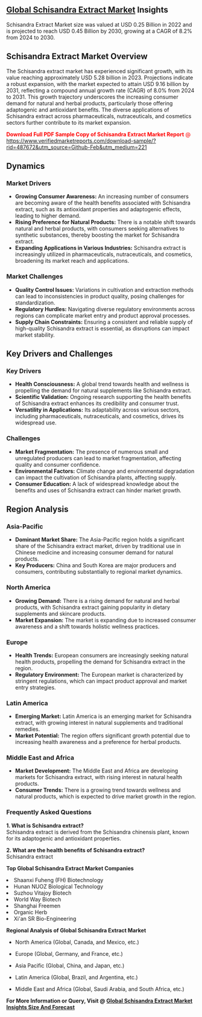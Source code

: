 <h2><a href="https://www.verifiedmarketreports.com/download-sample/?rid=487672&amp;utm_source=Github&amp;utm_medium=221" target="_blank">Global Schisandra Extract Market</a> Insights</h2><p>Schisandra Extract Market size was valued at USD 0.25 Billion in 2022 and is projected to reach USD 0.45 Billion by 2030, growing at a CAGR of 8.2% from 2024 to 2030.</p><p> <h2>Schisandra Extract Market Overview</h2> <p>The Schisandra extract market has experienced significant growth, with its value reaching approximately USD 5.28 billion in 2023. Projections indicate a robust expansion, with the market expected to attain USD 9.16 billion by 2031, reflecting a compound annual growth rate (CAGR) of 8.0% from 2024 to 2031. This growth trajectory underscores the increasing consumer demand for natural and herbal products, particularly those offering adaptogenic and antioxidant benefits. The diverse applications of Schisandra extract across pharmaceuticals, nutraceuticals, and cosmetics sectors further contribute to its market expansion. </p> <p><p><span class=""><span style="color: #ff0000;"><strong>Download Full PDF Sample Copy of Schisandra Extract Market Report</strong> @ </span><a href="https://www.verifiedmarketreports.com/download-sample/?rid=487672&amp;utm_source=Github-Feb&amp;utm_medium=221" target="_blank">https://www.verifiedmarketreports.com/download-sample/?rid=487672&amp;utm_source=Github-Feb&amp;utm_medium=221</a></span></p></p> <h2>Dynamics</h2> <h3>Market Drivers</h3> <ul> <li><strong>Growing Consumer Awareness:</strong> An increasing number of consumers are becoming aware of the health benefits associated with Schisandra extract, such as its antioxidant properties and adaptogenic effects, leading to higher demand. </li> <li><strong>Rising Preference for Natural Products:</strong> There is a notable shift towards natural and herbal products, with consumers seeking alternatives to synthetic substances, thereby boosting the market for Schisandra extract. </li> <li><strong>Expanding Applications in Various Industries:</strong> Schisandra extract is increasingly utilized in pharmaceuticals, nutraceuticals, and cosmetics, broadening its market reach and applications. </li> </ul> <h3>Market Challenges</h3> <ul> <li><strong>Quality Control Issues:</strong> Variations in cultivation and extraction methods can lead to inconsistencies in product quality, posing challenges for standardization. </li> <li><strong>Regulatory Hurdles:</strong> Navigating diverse regulatory environments across regions can complicate market entry and product approval processes. </li> <li><strong>Supply Chain Constraints:</strong> Ensuring a consistent and reliable supply of high-quality Schisandra extract is essential, as disruptions can impact market stability. </li> </ul> <h2>Key Drivers and Challenges</h2> <h3>Key Drivers</h3> <ul> <li><strong>Health Consciousness:</strong> A global trend towards health and wellness is propelling the demand for natural supplements like Schisandra extract. </li> <li><strong>Scientific Validation:</strong> Ongoing research supporting the health benefits of Schisandra extract enhances its credibility and consumer trust. </li> <li><strong>Versatility in Applications:</strong> Its adaptability across various sectors, including pharmaceuticals, nutraceuticals, and cosmetics, drives its widespread use. </li> </ul> <h3>Challenges</h3> <ul> <li><strong>Market Fragmentation:</strong> The presence of numerous small and unregulated producers can lead to market fragmentation, affecting quality and consumer confidence. </li> <li><strong>Environmental Factors:</strong> Climate change and environmental degradation can impact the cultivation of Schisandra plants, affecting supply. </li> <li><strong>Consumer Education:</strong> A lack of widespread knowledge about the benefits and uses of Schisandra extract can hinder market growth. </li> </ul> <h2>Region Analysis</h2> <h3>Asia-Pacific</h3> <ul> <li><strong>Dominant Market Share:</strong> The Asia-Pacific region holds a significant share of the Schisandra extract market, driven by traditional use in Chinese medicine and increasing consumer demand for natural products. </li> <li><strong>Key Producers:</strong> China and South Korea are major producers and consumers, contributing substantially to regional market dynamics. </li> </ul> <h3>North America</h3> <ul> <li><strong>Growing Demand:</strong> There is a rising demand for natural and herbal products, with Schisandra extract gaining popularity in dietary supplements and skincare products. </li> <li><strong>Market Expansion:</strong> The market is expanding due to increased consumer awareness and a shift towards holistic wellness practices. </li> </ul> <h3>Europe</h3> <ul> <li><strong>Health Trends:</strong> European consumers are increasingly seeking natural health products, propelling the demand for Schisandra extract in the region. </li> <li><strong>Regulatory Environment:</strong> The European market is characterized by stringent regulations, which can impact product approval and market entry strategies. </li> </ul> <h3>Latin America</h3> <ul> <li><strong>Emerging Market:</strong> Latin America is an emerging market for Schisandra extract, with growing interest in natural supplements and traditional remedies. </li> <li><strong>Market Potential:</strong> The region offers significant growth potential due to increasing health awareness and a preference for herbal products. </li> </ul> <h3>Middle East and Africa</h3> <ul> <li><strong>Market Development:</strong> The Middle East and Africa are developing markets for Schisandra extract, with rising interest in natural health products. </li> <li><strong>Consumer Trends:</strong> There is a growing trend towards wellness and natural products, which is expected to drive market growth in the region. </li> </ul> <h3>Frequently Asked Questions</h3> <p><strong>1. What is Schisandra extract?</strong><br>Schisandra extract is derived from the Schisandra chinensis plant, known for its adaptogenic and antioxidant properties. </p> <p><strong>2. What are the health benefits of Schisandra extract?</strong><br>Schisandra extract</p><p><strong>Top Global Schisandra Extract Market Companies</strong></p><div data-test-id=""><p><li>Shaanxi Fuheng (FH) Biotechnology</li><li> Hunan NUOZ Biological Technology</li><li> Suzhou Vitajoy Biotech</li><li> World Way Biotech</li><li> Shanghai Freemen</li><li> Organic Herb</li><li> Xi'an SR Bio-Engineering</li></p><div><strong>Regional Analysis of&nbsp;Global Schisandra Extract Market</strong></div><ul><li dir="ltr"><p dir="ltr">North America&nbsp;(Global, Canada, and Mexico, etc.)</p></li><li dir="ltr"><p dir="ltr">Europe (Global, Germany, and France, etc.)</p></li><li dir="ltr"><p dir="ltr">Asia Pacific&nbsp;(Global, China, and Japan, etc.)</p></li><li dir="ltr"><p dir="ltr">Latin America&nbsp;(Global, Brazil, and Argentina, etc.)</p></li><li dir="ltr">Middle East and Africa&nbsp;(Global, Saudi Arabia, and South Africa, etc.)</li></ul><p><strong>For More Information or Query, Visit @&nbsp;</strong><strong><a href="https://www.verifiedmarketreports.com/product/schisandra-extract-market-size-and-forecast/?utm_source=Github&amp;utm_medium=221" target="_blank">Global Schisandra Extract Market Insights Size And Forecast</a></strong></p></div>
